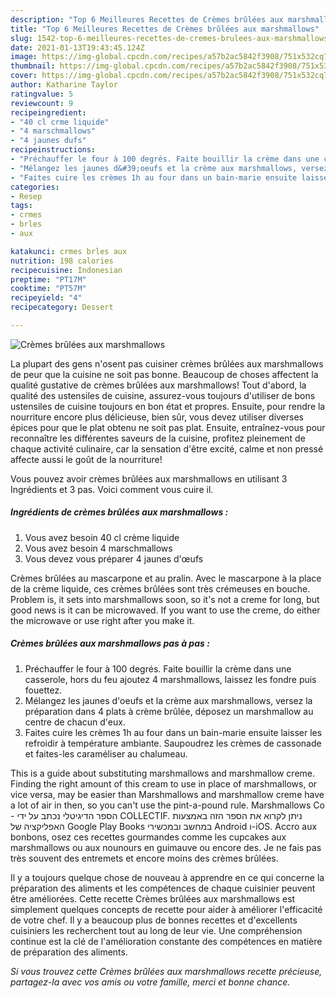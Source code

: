 ```yaml
---
description: "Top 6 Meilleures Recettes de Crèmes brûlées aux marshmallows"
title: "Top 6 Meilleures Recettes de Crèmes brûlées aux marshmallows"
slug: 1542-top-6-meilleures-recettes-de-cremes-brulees-aux-marshmallows
date: 2021-01-13T19:43:45.124Z
image: https://img-global.cpcdn.com/recipes/a57b2ac5842f3908/751x532cq70/cremes-brulees-aux-marshmallows-photo-principale-de-la-recette.jpg
thumbnail: https://img-global.cpcdn.com/recipes/a57b2ac5842f3908/751x532cq70/cremes-brulees-aux-marshmallows-photo-principale-de-la-recette.jpg
cover: https://img-global.cpcdn.com/recipes/a57b2ac5842f3908/751x532cq70/cremes-brulees-aux-marshmallows-photo-principale-de-la-recette.jpg
author: Katharine Taylor
ratingvalue: 5
reviewcount: 9
recipeingredient:
- "40 cl crme liquide"
- "4 marschmallows"
- "4 jaunes dufs"
recipeinstructions:
- "Préchauffer le four à 100 degrés. Faite bouillir la crème dans une casserole, hors du feu ajoutez 4 marshmallows, laissez les fondre puis fouettez."
- "Mélangez les jaunes d&#39;oeufs et la crème aux marshmallows, versez la préparation dans 4 plats à crème brûlée, déposez un marshmallow au centre de chacun d&#39;eux."
- "Faites cuire les crèmes 1h au four dans un bain-marie ensuite laisser les refroidir à température ambiante. Saupoudrez les crèmes de cassonade et faites-les caraméliser au chalumeau."
categories:
- Resep
tags:
- crmes
- brles
- aux

katakunci: crmes brles aux 
nutrition: 198 calories
recipecuisine: Indonesian
preptime: "PT17M"
cooktime: "PT57M"
recipeyield: "4"
recipecategory: Dessert

---
```



![Crèmes brûlées aux marshmallows](https://img-global.cpcdn.com/recipes/a57b2ac5842f3908/751x532cq70/cremes-brulees-aux-marshmallows-photo-principale-de-la-recette.jpg)

La plupart des gens n'osent pas cuisiner crèmes brûlées aux marshmallows de peur que la cuisine ne soit pas bonne. Beaucoup de choses affectent la qualité gustative de crèmes brûlées aux marshmallows! Tout d'abord, la qualité des ustensiles de cuisine, assurez-vous toujours d'utiliser de bons ustensiles de cuisine toujours en bon état et propres. Ensuite, pour rendre la nourriture encore plus délicieuse, bien sûr, vous devez utiliser diverses épices pour que le plat obtenu ne soit pas plat. Ensuite, entraînez-vous pour reconnaître les différentes saveurs de la cuisine, profitez pleinement de chaque activité culinaire, car la sensation d'être excité, calme et non pressé affecte aussi le goût de la nourriture!

<!--inarticleads1-->

Vous pouvez avoir crèmes brûlées aux marshmallows en utilisant 3 Ingrédients et 3 pas. Voici comment vous cuire il.

##### Ingrédients de crèmes brûlées aux marshmallows :

1. Vous avez besoin 40 cl crème liquide
1. Vous avez besoin 4 marschmallows
1. Vous devez vous préparer 4 jaunes d&#39;œufs


Crèmes brûlées au mascarpone et au pralin. Avec le mascarpone à la place de la crème liquide, ces crèmes brûlées sont très crémeuses en bouche. Problem is, it sets into marshmallows soon, so it&#39;s not a creme for long, but good news is it can be microwaved. If you want to use the creme, do either the microwave or use right after you make it. 

<!--inarticleads2-->

##### Crèmes brûlées aux marshmallows pas à pas :

1. Préchauffer le four à 100 degrés. Faite bouillir la crème dans une casserole, hors du feu ajoutez 4 marshmallows, laissez les fondre puis fouettez.
1. Mélangez les jaunes d&#39;oeufs et la crème aux marshmallows, versez la préparation dans 4 plats à crème brûlée, déposez un marshmallow au centre de chacun d&#39;eux.
1. Faites cuire les crèmes 1h au four dans un bain-marie ensuite laisser les refroidir à température ambiante. Saupoudrez les crèmes de cassonade et faites-les caraméliser au chalumeau.


This is a guide about substituting marshmallows and marshmallow creme. Finding the right amount of this cream to use in place of marshmallows, or vice versa, may be easier than Marshmallows and marshmallow creme have a lot of air in then, so you can&#39;t use the pint-a-pound rule. Marshmallows Co - הספר הדיגיטלי נכתב על ידי COLLECTIF. ניתן לקרוא את הספר הזה באמצעות האפליקציה של Google Play Books במחשב ובמכשירי Android ו-iOS. Accro aux bonbons, osez ces recettes gourmandes comme les cupcakes aux marshmallows ou aux nounours en guimauve ou encore des. Je ne fais pas très souvent des entremets et encore moins des crèmes brûlées. 

<!--inarticleads1-->

<p>
Il y a toujours quelque chose de nouveau à apprendre en ce qui concerne la préparation des aliments et les compétences de chaque cuisinier peuvent être améliorées. Cette recette Crèmes brûlées aux marshmallows est simplement quelques concepts de recette pour aider à améliorer l'efficacité de votre chef. Il y a beaucoup plus de bonnes recettes et d'excellents cuisiniers les recherchent tout au long de leur vie. Une compréhension continue est la clé de l'amélioration constante des compétences en matière de préparation des aliments.
</p>

<p>
<i>Si vous trouvez cette Crèmes brûlées aux marshmallows recette précieuse, partagez-la avec vos amis ou votre famille, merci et bonne chance.</i>
</p>
